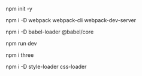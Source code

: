 npm init -y

npm i -D webpack webpack-cli webpack-dev-server

<!-- npm i --save-dev -->

npm i -D babel-loader @babel/core

<!-- bundle -->

npm run dev

<!-- three.js -->

npm i three

npm i -D style-loader css-loader
